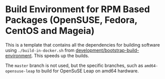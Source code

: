 Build Environment for RPM Based Packages (OpenSUSE, Fedora, CentOS and Mageia)
==============================================================================

This is a template that contains all the dependencies for building software using `./build-in-docker.sh` from [development/bootstrap-build-environment](https://mrw.sh/development/bootstrap-build-environment). This speeds up the builds.

The `master` branch is not used, but the specific branches, such as `amd64-opensuse-leap` to build for OpenSuSE Leap on amd64 hardware.
